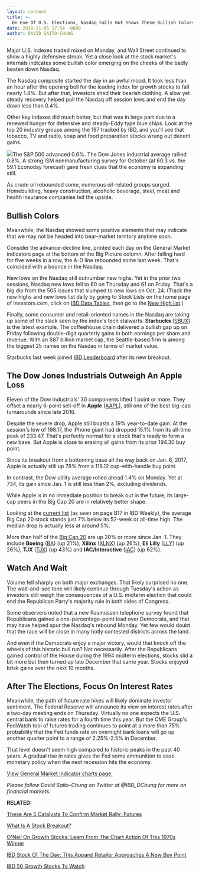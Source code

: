 ```yaml
---
layout: content
title: >-
  On Eve Of U.S. Elections, Nasdaq Falls But Shows These Bullish Colors
date: 2018-11-05 17:54 -0800
author: DAVID SAITO-CHUNG
---
```






Major U.S. indexes traded mixed on Monday, and Wall Street continued to show a highly defensive streak. Yet a close look at the stock market's internals indicates some bullish color emerging on the cheeks of the badly beaten down Nasdaq.




The Nasdaq composite started the day in an awful mood. It took less than an hour after the opening bell for the leading index for growth stocks to fall nearly 1.4%. But after that, investors shed their bearish clothing. A slow yet steady recovery helped pull the Nasdaq off session lows and end the day down less than 0.4%.


Other key indexes did much better, but that was in large part due to a renewed hunger for defensive and steady-Eddy type blue chips. Look at the top 20 industry groups among the 197 tracked by IBD, and you'll see that tobacco, TV and radio, soap and food preparation stocks wrung out decent gains.


![](https://www.investors.com/wp-content/uploads/2018/11/MP_11051818-276x300.jpg)The S&P 500 advanced 0.6%. The Dow Jones industrial average rallied 0.8%. A strong ISM nonmanufacturing survey for October (at 60.3 vs. the 59.1 Econoday forecast) gave fresh clues that the economy is expanding still.


As crude oil rebounded some, numerous oil-related groups surged. Homebuilding, heavy construction, alcoholic beverage, steel, meat and health insurance companies led the upside.


Bullish Colors
--------------


Meanwhile, the Nasdaq showed some positive elements that may indicate that we may not be headed into bear-market territory anytime soon.


Consider the advance-decline line, printed each day on the General Market indicators page at the bottom of the Big Picture column. After falling hard for five weeks in a row, the A-D line rebounded some last week. That's coincided with a bounce in the Nasdaq.


New lows on the Nasdaq still outnumber new highs. Yet in the prior two sessions, Nasdaq new lows fell to 60 on Thursday and 61 on Friday. That's a big dip from the 505 issues that slumped to new lows on Oct. 24. (Track the new highs and new lows list daily by going to Stock Lists on the home page of Investors.com, click on [IBD Data Tables](https://www.investors.com/ibd-data-tables/), then go to the [New High list](https://www.investors.com/data-tables/new-high-list-nov-02-2018/).)



Finally, some consumer and retail-oriented names in the Nasdaq are taking up some of the slack seen by the index's tech stalwarts. **Starbucks** ([SBUX](https://research.investors.com/quote.aspx?symbol=SBUX)) is the latest example. The coffeehouse chain delivered a bullish gap up on Friday following double-digit quarterly gains in both earnings per share and revenue. With an $87 billion market cap, the Seattle-based firm is among the biggest 25 names on the Nasdaq in terms of market value.


Starbucks last week joined [IBD Leaderboard](https://leaderboard.investors.com/#/leaders/leadersnearabuypoint) after its new breakout.


The Dow Jones Industrials Outweigh An Apple Loss
------------------------------------------------


Eleven of the Dow industrials' 30 components lifted 1 point or more. They offset a nearly 6-point sell-off in **Apple** ([AAPL](https://research.investors.com/quote.aspx?symbol=AAPL)), still one of the best big-cap turnarounds since late 2016.


Despite the severe drop, Apple still boasts a 19% year-to-date gain. At the session's low of 198.17, the iPhone giant had dropped 15.1% from its all-time peak of 233.47. That's perfectly normal for a stock that's ready to form a new base. But Apple is close to erasing all gains from its prior 194.30 buy point.


Since its breakout from a bottoming base all the way back on Jan. 6, 2017, Apple is actually still up 78% from a 118.12 cup-with-handle buy point.


In contrast, the Dow utility average rolled ahead 1.4% on Monday. Yet at 734, its gain since Jan. 1 is still less than 2%, excluding dividends.


While Apple is in no immediate position to break out in the future, its large-cap peers in the Big Cap 20 are in relatively better shape.


Looking at the [current list](https://research.investors.com/stock-lists/big-cap-20/) (as seen on page B17 in IBD Weekly), the average Big Cap 20 stock stands just 7% below its 52-week or all-time high. The median drop is actually less at around 5%.


More than half of the [Big Cap 20](https://research.investors.com/stock-lists/big-cap-20/) are up 20% or more since Jan. 1. They include **Boeing** ([BA](https://research.investors.com/quote.aspx?symbol=BA)) (up 21%), **Xilinx** ([XLNX](https://research.investors.com/quote.aspx?symbol=XLNX)) (up 26%), **Eli Lilly** ([LLY](https://research.investors.com/quote.aspx?symbol=LLY)) (up 26%), **TJX** ([TJX](https://research.investors.com/quote.aspx?symbol=TJX)) (up 43%) and **IAC/Interactive** ([IAC](https://research.investors.com/quote.aspx?symbol=IAC)) (up 62%).


Watch And Wait
--------------


Volume fell sharply on both major exchanges. That likely surprised no one. The wait-and-see tone will likely continue through Tuesday's action as investors still weigh the consequences of a U.S. midterm election that could end the Republican Party's majority rule in both sides of Congress.


Some observers noted that a new Rasmussen telephone survey found that Republicans gained a one-percentage-point lead over Democrats, and that may have helped spur the Nasdaq's rebound Monday. Yet few would doubt that the race will be close in many hotly contested districts across the land.


And even if the Democrats enjoy a major victory, would that knock off the wheels of this historic bull run? Not necessarily. After the Republicans gained control of the House during the 1994 midterm elections, stocks slid a bit more but then turned up late December that same year. Stocks enjoyed brisk gains over the next 10 months.


After The Elections, Focus On Interest Rates
--------------------------------------------


Meanwhile, the path of future rate hikes will likely dominate investor sentiment. The Federal Reserve will announce its view on interest rates after a two-day meeting ends on Thursday. Virtually no one expects the U.S. central bank to raise rates for a fourth time this year. But the CME Group's FedWatch tool of futures trading continues to point at a more than 75% probability that the Fed funds rate on overnight bank loans will go up another quarter point to a range of 2.25%-2.5% in December.


That level doesn't seem high compared to historic peaks in the past 40 years. A gradual rise in rates gives the Fed some ammunition to ease monetary policy when the next recession hits the economy.


[View General Market Indicator charts page.](https://www.investors.com/wp-content/uploads/2018/11/IBD0511152648GMI.pdf)


*Please follow David Saito-Chung on Twitter at @IBD\_DChung for more on financial markets.*


**RELATED:**


[These Are 5 Catalysts To Confirm Market Rally; Futures](https://www.investors.com/market-trend/stock-market-today/dow-jones-futures-stock-market-correction-market-rally-catalysts/)


[What Is A Stock Breakout?](https://www.investors.com/how-to-invest/investors-corner/what-is-stock-breakout/)


[O'Neil On Growth Stocks: Learn From The Chart Action Of This 1970s Winner](https://www.investors.com/how-to-invest/investors-corner/lessons-in-growth-stocks-this-retail-leader-dominated-during-short-rallies-after-1966/)


[IBD Stock Of The Day: This Apparel Retailer Approaches A New Buy Point](https://www.investors.com/research/ibd-stock-of-the-day/duluth-trading-stock-near-buy-point/)


[IBD 50 Growth Stocks To Watch](https://www.investors.com/research/ibd-50-growth-stocks-to-watch/)




